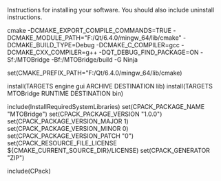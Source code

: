 Instructions for installing your software.  You should also include uninstall
instructions.

cmake -DCMAKE_EXPORT_COMPILE_COMMANDS=TRUE -DCMAKE_MODULE_PATH="F:/Qt/6.4.0/mingw_64/lib/cmake" -DCMAKE_BUILD_TYPE=Debug -DCMAKE_C_COMPILER=gcc -DCMAKE_CXX_COMPILER=g++ -DQT_DEBUG_FIND_PACKAGE=ON -Sf:/MTOBridge -Bf:/MTOBridge/build -G Ninja





set(CMAKE_PREFIX_PATH="F:/Qt/6.4.0/mingw_64/lib/cmake)

install(TARGETS engine gui ARCHIVE DESTINATION lib)
install(TARGETS MTOBridge RUNTIME DESTINATION bin)

include(InstallRequiredSystemLibraries)
set(CPACK_PACKAGE_NAME "MTOBridge")
set(CPACK_PACKAGE_VERSION "1.0.0")
set(CPACK_PACKAGE_VERSION_MAJOR 1)
set(CPACK_PACKAGE_VERSION_MINOR 0)
set(CPACK_PACKAGE_VERSION_PATCH "0")
set(CPACK_RESOURCE_FILE_LICENSE ${CMAKE_CURRENT_SOURCE_DIR}/LICENSE)
set(CPACK_GENERATOR "ZIP")

include(CPack)